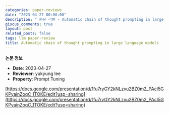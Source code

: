 ```yaml
---
categories: paper-reviews
date: "2023-04-27 00:00:00"
description: " 논문 리뷰 - Automatic chain of thought prompting in large language models"
giscus_comments: true
layout: post
related_posts: false
tags: llm paper-review
title: Automatic chain of thought prompting in large language models
---
```


**논문 정보**

- **Date**: 2023-04-27
- **Reviewer**: yukyung lee
- **Property**: Prompt Tuning

[https://docs.google.com/presentation/d/1fu7ryGY2kNLzvu2BZ0m2_PAcI5GKPyainZoqC_1TOKE/edit?usp=sharing](https://docs.google.com/presentation/d/1fu7ryGY2kNLzvu2BZ0m2_PAcI5GKPyainZoqC_1TOKE/edit?usp=sharing)

<br/>
